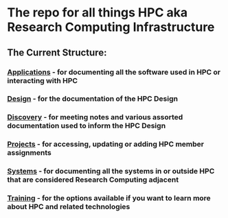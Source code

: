 # The repo for all things HPC aka Research Computing Infrastructure

## The Current Structure:

### [Applications](https://github.com/Pomona-ITS/hpc/tree/master/applications) - for documenting all the software used in HPC or interacting with HPC

### [Design](https://github.com/Pomona-ITS/hpc/tree/master/design) - for the documentation of the HPC Design

### [Discovery](https://github.com/Pomona-ITS/hpc/tree/master/discovery) - for meeting notes and various assorted documentation used to inform the HPC Design

### [Projects](https://github.com/Pomona-ITS/hpc/tree/master/projects) - for accessing, updating or adding HPC member assignments
### [Systems](https://github.com/Pomona-ITS/hpc/tree/master/systems) - for documenting all the systems in or outside HPC that are considered Research Computing adjacent

### [Training](https://github.com/Pomona-ITS/hpc/tree/master/training) - for the options available if you want to learn more about HPC and related technologies
